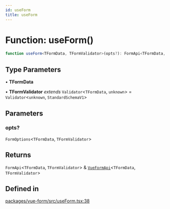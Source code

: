 ```yaml
---
id: useForm
title: useForm
---
```


# Function: useForm()

```ts
function useForm<TFormData, TFormValidator>(opts?): FormApi<TFormData, TFormValidator> & VueFormApi<TFormData, TFormValidator>
```

## Type Parameters

• **TFormData**

• **TFormValidator** *extends* `Validator`\<`TFormData`, `unknown`\> = `Validator`\<`unknown`, `StandardSchemaV1`\>

## Parameters

### opts?

`FormOptions`\<`TFormData`, `TFormValidator`\>

## Returns

`FormApi`\<`TFormData`, `TFormValidator`\> & [`VueFormApi`](../interfaces/vueformapi.md)\<`TFormData`, `TFormValidator`\>

## Defined in

[packages/vue-form/src/useForm.tsx:38](https://github.com/TanStack/form/blob/main/packages/vue-form/src/useForm.tsx#L38)
